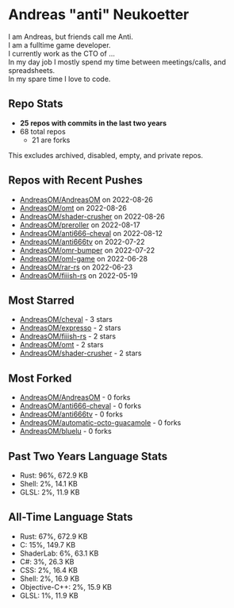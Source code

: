 
# Andreas "anti" Neukoetter

I am Andreas, but friends call me Anti.  
I am a fulltime game developer.  
I currently work as the CTO of ...  
In my day job I mostly spend my time between meetings/calls, and spreadsheets.  
In my spare time I love to code.  

## Repo Stats
- **25 repos with commits in the last two years**
- 68 total repos
  - 21 are forks

This excludes archived, disabled, empty, and private repos.

## Repos with Recent Pushes
- [AndreasOM/AndreasOM](https://github.com/AndreasOM/AndreasOM) on 2022-08-26
- [AndreasOM/omt](https://github.com/AndreasOM/omt) on 2022-08-26
- [AndreasOM/shader-crusher](https://github.com/AndreasOM/shader-crusher) on 2022-08-26
- [AndreasOM/preroller](https://github.com/AndreasOM/preroller) on 2022-08-17
- [AndreasOM/anti666-cheval](https://github.com/AndreasOM/anti666-cheval) on 2022-08-12
- [AndreasOM/anti666tv](https://github.com/AndreasOM/anti666tv) on 2022-07-22
- [AndreasOM/omr-bumper](https://github.com/AndreasOM/omr-bumper) on 2022-07-22
- [AndreasOM/oml-game](https://github.com/AndreasOM/oml-game) on 2022-06-28
- [AndreasOM/rar-rs](https://github.com/AndreasOM/rar-rs) on 2022-06-23
- [AndreasOM/fiiish-rs](https://github.com/AndreasOM/fiiish-rs) on 2022-05-19


## Most Starred
- [AndreasOM/cheval](https://github.com/AndreasOM/cheval) - 3 stars
- [AndreasOM/expresso](https://github.com/AndreasOM/expresso) - 2 stars
- [AndreasOM/fiiish-rs](https://github.com/AndreasOM/fiiish-rs) - 2 stars
- [AndreasOM/omt](https://github.com/AndreasOM/omt) - 2 stars
- [AndreasOM/shader-crusher](https://github.com/AndreasOM/shader-crusher) - 2 stars


## Most Forked
- [AndreasOM/AndreasOM](https://github.com/AndreasOM/AndreasOM) - 0 forks
- [AndreasOM/anti666-cheval](https://github.com/AndreasOM/anti666-cheval) - 0 forks
- [AndreasOM/anti666tv](https://github.com/AndreasOM/anti666tv) - 0 forks
- [AndreasOM/automatic-octo-guacamole](https://github.com/AndreasOM/automatic-octo-guacamole) - 0 forks
- [AndreasOM/bluelu](https://github.com/AndreasOM/bluelu) - 0 forks


## Past Two Years Language Stats
- Rust: 96%, 672.9 KB
- Shell: 2%, 14.1 KB
- GLSL: 2%, 11.9 KB


## All-Time Language Stats
- Rust: 67%, 672.9 KB
- C: 15%, 149.7 KB
- ShaderLab: 6%, 63.1 KB
- C#: 3%, 26.3 KB
- CSS: 2%, 16.4 KB
- Shell: 2%, 16.9 KB
- Objective-C++: 2%, 15.9 KB
- GLSL: 1%, 11.9 KB

